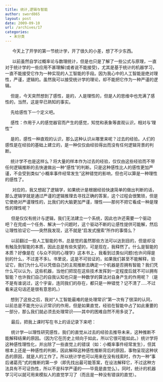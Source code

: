 ```yaml
---
title: 统计,逻辑与智能
author: sword865
layout: post
date: 2009-09-10
url: /archives/17
categories:
  - 未分类
---
```

&nbsp; &nbsp;&nbsp;&nbsp; 今天上了开学的第一节统计学，开了很久的小差，想了不少东西。
  
&nbsp;&nbsp;&nbsp;&nbsp; &nbsp;以前虽然自学过概率论与数理统计，但是也只是了解了一些公式与原理，一直对于统计学的一些应用不甚理解(或者说不能接受)，尤其是基于统计的机器学习，一直不能接受它作为一种实现的人工智能的手段。因为我心中的人工智能是绝对理性，严谨，逻辑的。虽然我可以接受统计学的理论，却不能把它作为一种严谨的逻辑。
  
　 但是，今天突然想到了感性，是的，人是理性的，但是人的思维中也充满了感性的，当然，这是早已熟知的事实。
  
　 先给感性下一个定义吧。
  
　 感性：作用于人的感觉器官而产生的感觉，知觉和表象等直观认识，相对与&lsquo;理性&rsquo;&rdquo;
  
　 是的，感性一种直观的认识，那么这种认识从哪里来呢？过去的经验。人们的感性是在经验的基础上建立的，是一种仅仅由经验得出而没有任何逻辑背景的判断。
  
　 统计学不也是这样么？将大量的样本作为过去的经验，仅仅由这些经验而不带任何逻辑推断的去快速做出一种&ldquo;感性&rdquo;的判断。只是这种感性比人的感性更加严谨，不会受到类似&ldquo;小概率事件经常发生&rdquo;这种错觉的影响，但也可以算是一种理性的感性了。
  
&nbsp;&nbsp;&nbsp;&nbsp;&nbsp;&nbsp;对应的，我又想起了逻辑学，如果统计是根据经验快速简单的做出判断的话，那么逻辑学就是通过严谨的逻辑推理去寻找正确的答案，这个过程会很繁琐，但是它使绝对严谨理性的，比我们的大脑更加严谨，理性&#8212;&#8212;那何不把它看成一种是理性的理性呢？
  
&nbsp; &nbsp;&nbsp; 但是仅仅有统计与逻辑，我们无法建立一个系统，因此也许还需要一个驱动吧？在完成一个任务、解决一个问题时，这个驱动不断的让感性提供可能解，然后让理性验证它&#8212;&#8212;突然我发现，这不就是&ldquo;启发式搜索&rdquo;所作的事情么？
  
&nbsp;&nbsp;&nbsp; &nbsp;以前翻过一些人工智能的书，总是觉的虽然那些方法可以达到目的，但是却没有触及到智能的本质，因此总是有些失望的，可是现在，我释然了。什么是智能的本质？好像是在《与众不同的心理学》这本书上，我看到过类似问题(也许问得是别的什么，不过差不多)。书里说，这是不可验证的，如果我们甚至不能解释，验证它，我们为什么可以凭借自己的主观推断去确定一个机器是否拥有智能？我们凭什么可以认为，这些机器，当他们把现在这些技术发挥到一定程度后就不可以拥有智能？也许我们自己的自我认知也只是一种数学的算法对自身产生的作用呢？（是不是有谁说过，这个宇宙，连同我们的存在，都只是一种错觉？记不清了&hellip;..不过看来这句话还是很有意思的。）
  
　 想到了这些之后，我对&ldquo;人工智能最难的是处理常识&rdquo;第一次有了很深的认同，以前总是不能充分认识常识的作用，但是如果直觉，经验在智能中占了如此重要的一部分，那么我们就必须去处理常识――其中的困难自然不用多说了。
  
&nbsp;&nbsp;&nbsp;&nbsp; 最后，把我上课时写在书上的话记录下来吧：
  
&nbsp;&nbsp;&nbsp; &nbsp;统计学&#8212;以理性研究感性，我们的直觉从过去的经验去推导未来，这种推断不能解释结果的原因。（因为它在历史上倾向于如此，所以它很可能如此。）统计学将这种感性理性化，并出除了一些直觉上的错误（如：小概率事件经常发生），但其根本上还是一种感性的判断，因此解释这种感性推断背后的原因，事物呈现这种状态的原因，就是人的工作了。所以统计学也可以用来在没有线索时，作为一种&ldquo;事后诸葛亮&rdquo;式的推断的第一步（即先找出最可能答案，在设法解释它，不过这种方法具有不可证伪性，所以不是科学严谨的――毕竟是直觉么）。同时，统计的机器学习可以就可用来模拟人的直觉学习了（而且是一种没有错误的直觉）。



